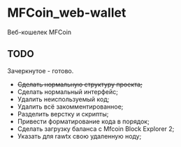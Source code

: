 
# MFCoin_web-wallet
Веб-кошелек MFCoin

## TODO
Зачеркнутое - готово.

* ~~Сделать нормальную структуру проекта;~~
* Сделать нормальный интерфейс;
* Удалить неиспользуемый код;
* Удалить всё закомментированное;
* Разделить верстку и скрипты;
* Привести форматирование кода в порядок;
* Сделать загрузку баланса с Mfcoin Block Explorer 2;
* Указать для rawtx свою удаленную ноду;
